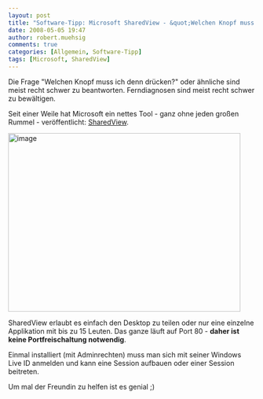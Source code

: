 ```yaml
---
layout: post
title: "Software-Tipp: Microsoft SharedView - &quot;Welchen Knopf muss ich denn drücken?&quot;"
date: 2008-05-05 19:47
author: robert.muehsig
comments: true
categories: [Allgemein, Software-Tipp]
tags: [Microsoft, SharedView]
---
```

Die Frage "Welchen Knopf muss ich denn drücken?" oder ähnliche sind meist recht schwer zu beantworten. Ferndiagnosen sind meist recht schwer zu bewältigen.

Seit einer Weile hat Microsoft ein nettes Tool - ganz ohne jeden großen Rummel - veröffentlicht: <a href="http://www.microsoft.com/downloads/details.aspx?familyid=95AF94BA-755E-4039-9038-63005EE9D33A&amp;displaylang=en">SharedView</a>.

<a href="{{BASE_PATH}}/assets/wp-images/image401.png"><img src="{{BASE_PATH}}/assets/wp-images/image-thumb380.png" style="border: 0px none " alt="image" border="0" height="363" width="473" /></a>

SharedView erlaubt es einfach den Desktop zu teilen oder nur eine einzelne Applikation mit bis zu 15 Leuten. Das ganze läuft auf Port 80 - <strong>daher ist keine Portfreischaltung notwendig</strong>.

Einmal installiert (mit Adminrechten) muss man sich mit seiner Windows Live ID anmelden und kann eine Session aufbauen oder einer Session beitreten.

Um mal der Freundin zu helfen ist es genial ;)
